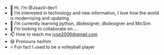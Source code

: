 - 👋 Hi, I’m @JoaoV-dev1
- 👀 I’m interested in technology and new information, I love how the world is modernizing and updating
- 🌱 I’m currently learning python, dbdesigner, dbdesigner and MicSim
- 💞️ I’m looking to collaborate on ...
- 📫 How to reach me jvsp2006@gmail.com
- 😄 Pronouns he/him
- ⚡ Fun fact I used to be a volleyball player

<!---
JoaoV-dev1/JoaoV-dev1 is a ✨ special ✨ repository because its `README.md` (this file) appears on your GitHub profile.
You can click the Preview link to take a look at your changes.
--->
